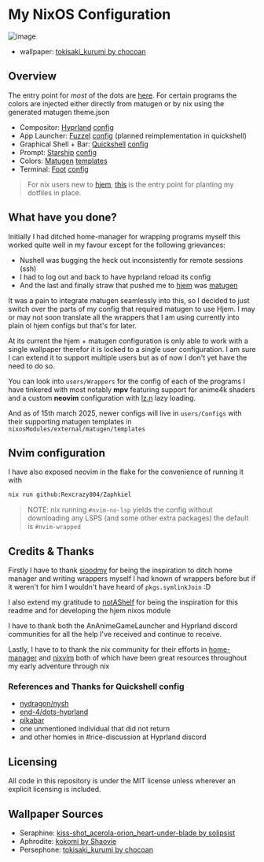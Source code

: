 # My NixOS Configuration
![image](https://github.com/user-attachments/assets/4a336b77-1f99-4f48-8111-8dc10dec96fd)
- wallpaper: [tokisaki_kurumi by chocoan](https://twitter.com/SpiritCrisisDAL/status/1585472858385395713)

## Overview
The entry point for *most* of the dots are [here](users/Configs). For certain
programs the colors are injected either directly from matugen or by nix using
the generated matugen theme.json

- Compositor: [Hyprland](https://hyprland.org/) [config](users/Configs/hyprland/)
- App Launcher: [Fuzzel](https://codeberg.org/dnkl/fuzzel) [config](users/Configs/fuzzel/fuzzel.ini) (planned reimplementation in quickshell)
- Graphical Shell + Bar: [Quickshell](https://quickshell.outfoxxed.me/) [config](users/Configs/quickshell/)
- Prompt: [Starship](https://starship.rs/) [config](users/Configs/starship/starship.toml)
- Colors: [Matugen](https://github.com/InioX/matugen) [templates](nixosModules/external/matugen/templates/)
- Terminal: [Foot](https://codeberg.org/dnkl/foot) [config](users/Configs/foot/foot.ini)

> For nix users new to [hjem](https://github.com/feel-co/hjem),
[this](users/rexies.nix) is the entry point for planting my dotfiles in place.

## What have you done?
Initially I had ditched home-manager for wrapping programs myself
this worked quite well in my favour except for the following grievances:
- Nushell was bugging the heck out inconsistently for remote sessions (ssh)
- I had to log out and back to have hyprland reload its config
- And the last and finally straw that pushed me to [hjem](https://github.com/feel-co/hjem) was [matugen](https://github.com/InioX/matugen)

It was a pain to integrate matugen seamlessly into this, so I decided to just
switch over the parts of my config that required matugen to use Hjem. I may or
may not soon translate all the wrappers that I am using currently into plain ol
hjem configs but that's for later. 

At its current the hjem + matugen configuration is only able to work with a
single wallpaper therefor it is locked to a single user configuration. I am
sure I can extend it to support multiple users but as of now I don't yet have
the need to do so.

You can look into `users/Wrappers` for the config of each of the programs I
have tinkered with most notably **mpv** featuring support for anime4k shaders
and a custom **neovim** configuration with
[lz.n](https://github.com/nvim-neorocks/lz.n) lazy loading.

And as of 15th march 2025, newer configs will live in `users/Configs` with their
supporting matugen templates in `nixosModules/external/matugen/templates`

## Nvim configuration
I have also exposed neovim in the flake for the convenience of running it with
```bash
nix run github:Rexcrazy804/Zaphkiel
```

> NOTE: nix running `#nvim-no-lsp` yields the config without downloading any
LSPS (and some other extra packages)
the default is `#nvim-wrapped`

## Credits & Thanks
Firstly I have to thank [sioodmy](https://github.com/sioodmy) for being the
inspiration to ditch home manager and writing wrappers myself I had known of
wrappers before but if it weren't for him I wouldn't have heard of
`pkgs.symlinkJoin` :D

I also extend my gratitude to [notAShelf](https://github.com/NotAShelf) for
being the inspiration for this readme and for developing the hjem nixos
module 

I have to thank both the AnAnimeGameLauncher and Hyprland discord communities
for all the help I've received and continue to receive.

Lastly, I have to to thank the nix community for their efforts in
[home-manager](https://github.com/nix-community/home-manager) and
[nixvim](https://github.com/nix-community/nixvim) both of which have been great
resources throughout my early adventure through nix

### References and Thanks for Quickshell config
- [nydragon/nysh](https://github.com/nydragon/nysh)
- [end-4/dots-hyprland](https://github.com/end-4/dots-hyprland/tree/ii-qs/.config/quickshell)
- [pikabar](https://git.pika-os.com/wm-packages/pikabar/src/branch/main/pikabar/usr/share/pikabar)
- one unmentioned individual that did not return
- and other homies in #rice-discussion at Hyprland discord

## Licensing
All code in this repository is under the MIT license unless wherever an
explicit licensing is included.

## Wallpaper Sources
- Seraphine: [kiss-shot_acerola-orion_heart-under-blade by solipsist](https://cdn.donmai.us/original/13/b5/13b535bca2ae23fe7f30c7e5c136abf6.jpg)
- Aphrodite: [kokomi by Shaovie](https://www.pixiv.net/en/artworks/116824847)
- Persephone: [tokisaki_kurumi by chocoan](https://twitter.com/SpiritCrisisDAL/status/1585472858385395713)

